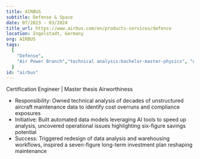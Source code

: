 ```yaml
---
title: AIRBUS
subtitle: Defense & Space
date: 07/2023 - 03/2024
title_url: https://www.airbus.com/en/products-services/defence
location: Ingolstadt, Germany
org: AIRBUS
tags:
  [
    "Defense",
    "Air Power Branch","technical analysis:bachelor-master-physics", "data science:bachelor-master-physics", "AI:ai" 
  ]
id: "airbus"
---
```

Certification Engineer | Master thesis Airworthiness
- Responsibility: Owned technical analysis of decades of unstructured aircraft maintenance data to identify cost overruns and compliance exposures
- Initiative: Built automated data models leveraging AI tools to speed up analysis, uncovered operational issues highlighting six-figure savings potential
- Success: Triggered redesign of data analysis and warehousing workflows, inspired a seven-figure long-term investment plan reshaping maintenance
